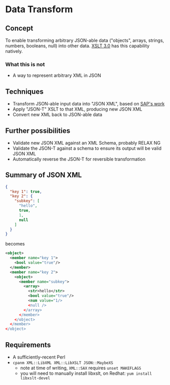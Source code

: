 # Data Transform

## Concept

To enable transforming arbitrary JSON-able data ("objects", arrays,
strings, numbers, booleans, null) into other data. [XSLT
3.0](https://www.xml.com/articles/2017/02/14/why-you-should-be-using-xslt-30/)
has this capability natively.

### What this is not

* A way to represent arbitrary XML in JSON

## Techniques

* Transform JSON-able input data into "JSON XML", based on [SAP's work](https://help.sap.com/doc/abapdocu_751_index_htm/7.51/en-US/abenabap_json_xml.htm)
* Apply "JSON-T" XSLT to that XML, producing new JSON XML
* Convert new XML back to JSON-able data

## Further possibilities

* Validate new JSON XML against an XML Schema, probably RELAX NG
* Validate the JSON-T against a schema to ensure its output will be valid JSON XML
* Automatically reverse the JSON-T for reversible transformation

## Summary of JSON XML

```json
{
  "key 1": true,
  "key 2": {
    "subkey": [
      "hello",
      true,
      1,
      null
    ]
  }
}
```

becomes

```xml
<object>
  <member name="key 1">
    <bool value="true"/>
  </member>
  <member name="key 2">
    <object>
      <member name="subkey">
        <array>
          <str>hello</str>
          <bool value="true"/>
          <num value="1/>
          <null />
        </array>
      </member>
    </object>
  </member>
</object>
```

## Requirements

* A sufficiently-recent Perl
* `cpanm XML::LibXML XML::LibXSLT JSON::MaybeXS`
  * note at time of writing, `XML::SAX` requires `unset MAKEFLAGS`
  * you will need to manually install libxslt, on Redhat: `yum install libxslt-devel`
